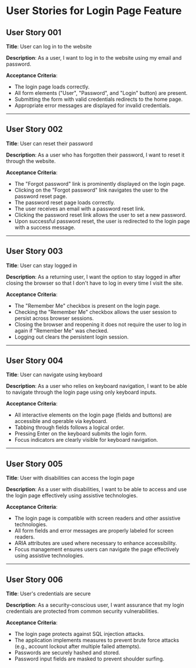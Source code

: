 # User Stories for Login Page Feature

## User Story 001

**Title**: User can log in to the website

**Description**: As a user, I want to log in to the website using my email and password.

**Acceptance Criteria**:

- The login page loads correctly.
- All form elements ("User", "Password", and "Login" button) are present.
- Submitting the form with valid credentials redirects to the home page.
- Appropriate error messages are displayed for invalid credentials.

---

## User Story 002

**Title**: User can reset their password

**Description**: As a user who has forgotten their password, I want to reset it through the website.

**Acceptance Criteria**:

- The "Forgot password" link is prominently displayed on the login page.
- Clicking on the "Forgot password" link navigates the user to the password reset page.
- The password reset page loads correctly.
- The user receives an email with a password reset link.
- Clicking the password reset link allows the user to set a new password.
- Upon successful password reset, the user is redirected to the login page with a success message.

---

## User Story 003

**Title**: User can stay logged in

**Description**: As a returning user, I want the option to stay logged in after closing the browser so that I don't have to log in every time I visit the site.

**Acceptance Criteria**:

- The "Remember Me" checkbox is present on the login page.
- Checking the "Remember Me" checkbox allows the user session to persist across browser sessions.
- Closing the browser and reopening it does not require the user to log in again if "Remember Me" was checked.
- Logging out clears the persistent login session.

---

## User Story 004

**Title**: User can navigate using keyboard

**Description**: As a user who relies on keyboard navigation, I want to be able to navigate through the login page using only keyboard inputs.

**Acceptance Criteria**:

- All interactive elements on the login page (fields and buttons) are accessible and operable via keyboard.
- Tabbing through fields follows a logical order.
- Pressing Enter on the keyboard submits the login form.
- Focus indicators are clearly visible for keyboard navigation.

---

## User Story 005

**Title**: User with disabilities can access the login page

**Description**: As a user with disabilities, I want to be able to access and use the login page effectively using assistive technologies.

**Acceptance Criteria**:

- The login page is compatible with screen readers and other assistive technologies.
- All form fields and error messages are properly labeled for screen readers.
- ARIA attributes are used where necessary to enhance accessibility.
- Focus management ensures users can navigate the page effectively using assistive technologies.

---

## User Story 006

**Title**: User's credentials are secure

**Description**: As a security-conscious user, I want assurance that my login credentials are protected from common security vulnerabilities.

**Acceptance Criteria**:

- The login page protects against SQL injection attacks.
- The application implements measures to prevent brute force attacks (e.g., account lockout after multiple failed attempts).
- Passwords are securely hashed and stored.
- Password input fields are masked to prevent shoulder surfing.

